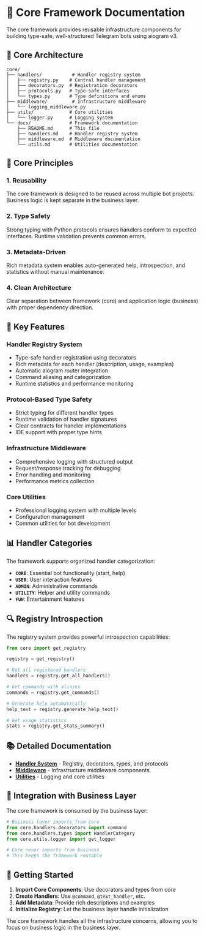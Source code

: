 # 🔧 Core Framework Documentation

The core framework provides reusable infrastructure components for building type-safe, well-structured Telegram bots using aiogram v3.

## 📁 Core Architecture

```
core/
├── handlers/           # Handler registry system
│   ├── registry.py    # Central handler management
│   ├── decorators.py  # Registration decorators
│   ├── protocols.py   # Type-safe interfaces
│   └── types.py       # Type definitions and enums
├── middleware/         # Infrastructure middleware
│   └── logging_middleware.py
├── utils/             # Core utilities
│   └── logger.py      # Logging system
└── docs/              # Framework documentation
    ├── README.md      # This file
    ├── handlers.md    # Handler registry system
    ├── middleware.md  # Middleware documentation
    └── utils.md       # Utilities documentation
```

## 🎯 Core Principles

### 1. **Reusability**
The core framework is designed to be reused across multiple bot projects. Business logic is kept separate in the business layer.

### 2. **Type Safety** 
Strong typing with Python protocols ensures handlers conform to expected interfaces. Runtime validation prevents common errors.

### 3. **Metadata-Driven**
Rich metadata system enables auto-generated help, introspection, and statistics without manual maintenance.

### 4. **Clean Architecture**
Clear separation between framework (core) and application logic (business) with proper dependency direction.

## 🚀 Key Features

### **Handler Registry System**
- Type-safe handler registration using decorators
- Rich metadata for each handler (description, usage, examples)
- Automatic aiogram router integration
- Command aliasing and categorization
- Runtime statistics and performance monitoring

### **Protocol-Based Type Safety**
- Strict typing for different handler types
- Runtime validation of handler signatures
- Clear contracts for handler implementations
- IDE support with proper type hints

### **Infrastructure Middleware**
- Comprehensive logging with structured output
- Request/response tracking for debugging
- Error handling and monitoring
- Performance metrics collection

### **Core Utilities**
- Professional logging system with multiple levels
- Configuration management
- Common utilities for bot development

## 📊 Handler Categories

The framework supports organized handler categorization:

- **`CORE`**: Essential bot functionality (start, help)
- **`USER`**: User interaction features
- **`ADMIN`**: Administrative commands
- **`UTILITY`**: Helper and utility commands
- **`FUN`**: Entertainment features

## 🔍 Registry Introspection

The registry system provides powerful introspection capabilities:

```python
from core import get_registry

registry = get_registry()

# Get all registered handlers
handlers = registry.get_all_handlers()

# Get commands with aliases
commands = registry.get_commands()

# Generate help automatically
help_text = registry.generate_help_text()

# Get usage statistics
stats = registry.get_stats_summary()
```

## 📚 Detailed Documentation

- **[Handler System](handlers.md)** - Registry, decorators, types, and protocols
- **[Middleware](middleware.md)** - Infrastructure middleware components
- **[Utilities](utils.md)** - Logging and core utilities

## 🔄 Integration with Business Layer

The core framework is consumed by the business layer:

```python
# Business layer imports from core
from core.handlers.decorators import command
from core.handlers.types import HandlerCategory
from core.utils.logger import get_logger

# Core never imports from business
# This keeps the framework reusable
```

## 🎉 Getting Started

1. **Import Core Components**: Use decorators and types from core
2. **Create Handlers**: Use `@command`, `@text_handler`, etc.
3. **Add Metadata**: Provide rich descriptions and examples
4. **Initialize Registry**: Let the business layer handle initialization

The core framework handles all the infrastructure concerns, allowing you to focus on business logic in the business layer. 